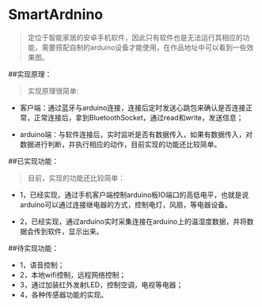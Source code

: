 # SmartArdnino

>定位于智能家居的安卓手机软件，因此只有软件也是无法运行其相应的功能，需要搭配自制的arduino设备才能使用，在作品地址中可以看到一些效果图。

##实现原理：
> 实现原理很简单:
  
* 客户端：通过蓝牙与arduino连接，连接后定时发送心跳包来确认是否连接正常，正常连接后，拿到BluetoothSocket，通过read和write，发送信息；

* arduino端：与软件连接后，实时监听是否有数据传入，如果有数据传入，对数据进行判断，并执行相应的动作，目前实现的功能还比较简单。

##已实现功能：
>目前，实现的功能还比较简单：
   
* 1，已经实现，通过手机客户端控制arduino板IO端口的高低电平，也就是说arduino可以通过连接继电器的方式，控制电灯，风扇，等电器设备。

* 2，已经实现，通过arduino实时采集连接在arduino上的温湿度数据，并将数据会传到软件，显示出来。

##待实现功能：
* 1，语音控制；
* 2，本地wifi控制，远程网络控制；
* 3，通过加装红外发射LED，控制空调，电视等电器；
* 4，各种传感器功能的实现。
